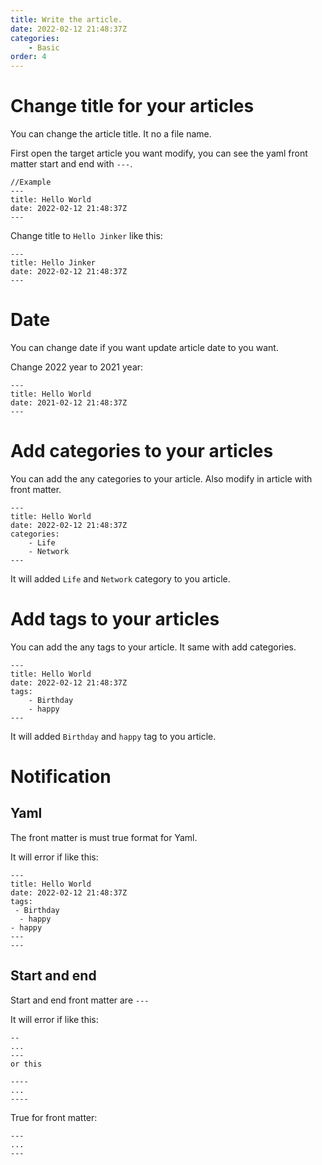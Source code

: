```yaml
---
title: Write the article.
date: 2022-02-12 21:48:37Z
categories:
    - Basic
order: 4
---
```

# Change title for your articles
You can change the article title. It no a file name.

First open the target article you want modify, you can see the yaml front matter start and end with `---`.
```
//Example
---
title: Hello World
date: 2022-02-12 21:48:37Z
---
```
Change title to `Hello Jinker` like this:
```
---
title: Hello Jinker
date: 2022-02-12 21:48:37Z
---
```
# Date
You can change date if you want update article date to you want.

Change 2022 year to 2021 year:
```
---
title: Hello World
date: 2021-02-12 21:48:37Z
---
```

# Add categories to your articles
You can add the any categories to your article.
Also modify in article with front matter.
```
---
title: Hello World
date: 2022-02-12 21:48:37Z
categories:
    - Life
    - Network
---
```
It will added `Life` and `Network` category to you article.

# Add tags to your articles
You can add the any tags to your article. It same with add categories.
```
---
title: Hello World
date: 2022-02-12 21:48:37Z
tags:
    - Birthday
    - happy
---
```
It will added `Birthday` and `happy` tag to you article.

# Notification
## Yaml
The front matter is must true format for Yaml.

It will error if like this:
```
---
title: Hello World
date: 2022-02-12 21:48:37Z
tags:
 - Birthday
  - happy
- happy
---
---
```

## Start and end
Start and end front matter are `---`

It will error if like this:
```
--
...
---
or this

----
...
----
```

True for front matter:
```
---
...
---
```